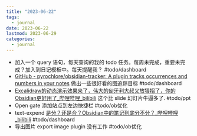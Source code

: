 ```yaml
---
title: "2023-06-22"
tags:
  - journal
date: 2023-06-22
lastmod: 2023-06-29
categories:
  - journal
---
```


- 加入一个 query 语句，每天查询的我的 todo 任务。每周未完成，重要未完成？加入到日记模板中。每天提醒我？ #todo/dashboard
- [GitHub - pyrochlore/obsidian-tracker: A plugin tracks occurrences and numbers in your notes](https://github.com/pyrochlore/obsidian-tracker) 做出一些很好看的图追踪目标 #todo/dashboard
- [Excalidraw的动态演示效果来了，伟大的匈牙利大叔又放狠招了，你的Obsidian更好用了\_哔哩哔哩\_bilibili](https://www.bilibili.com/video/BV1De411A7gD/?spm_id_from=333.788&vd_source=3f8a7a9cfa796e140d94e90eb3af4c90) 这个比 slide 幻灯片牛逼多了. #todo/ppt
- Open gate 添加站点到左边快捷栏 #todo/ob优化
- text-expend  [是分？还是合？Obsidian中的笔记到底分不分？\_哔哩哔哩\_bilibili](https://www.bilibili.com/video/BV1eh4y147JC/?spm_id_from=333.788&vd_source=3f8a7a9cfa796e140d94e90eb3af4c90) #todo/dashboard  
- 导出图片 export image plugin 没有工作 #todo/ob优化

